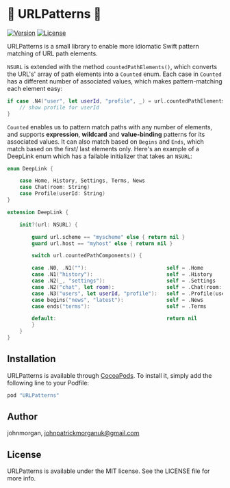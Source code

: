 # 🎯 URLPatterns 🎯

[![Version](https://img.shields.io/cocoapods/v/URLPatterns.svg?style=flat)](http://cocoapods.org/pods/URLPatterns)
[![License](https://img.shields.io/cocoapods/l/URLPatterns.svg?style=flat)](http://cocoapods.org/pods/URLPatterns)

URLPatterns is a small library to enable more idiomatic Swift pattern matching of URL path elements. 

`NSURL` is extended with the method `countedPathElements()`, which converts the URL's' array of path elements into a `Counted` enum. Each case in `Counted` has a different number of associated values, which makes pattern-matching each element easy:

```swift
if case .N4("user", let userId, "profile", _) = url.countedPathElements() {
    // show profile for userId
}
```

 `Counted` enables us to pattern match paths with any number of elements, and supports **expression**, **wildcard** and **value-binding** patterns for its associated values. It can also match based on `Begins` and `Ends`, which match based on the first/ last elements only. Here's an example of a DeepLink enum which has a failable initializer that takes an `NSURL`:


```swift
enum DeepLink {

    case Home, History, Settings, Terms, News
    case Chat(room: String)
    case Profile(userId: String)
}

extension DeepLink {

    init?(url: NSURL) {

        guard url.scheme == "myscheme" else { return nil }
        guard url.host == "myhost" else { return nil }

        switch url.countedPathComponents() {

        case .N0, .N1(""):                          self = .Home
        case .N1("history"):                        self = .History
        case .N2(_, "settings"):                    self = .Settings
        case .N2("chat", let room):                 self = .Chat(room: room)
        case .N3("users", let userId, "profile"):   self = .Profile(userId: userId)
        case begins("news", "latest"):              self = .News
        case ends("terms"):                         self = .Terms

        default:                                    return nil
        }
    }
}
```

## Installation

URLPatterns is available through [CocoaPods](http://cocoapods.org). To install
it, simply add the following line to your Podfile:

```ruby
pod "URLPatterns"
```

## Author

johnmorgan, johnpatrickmorganuk@gmail.com

## License

URLPatterns is available under the MIT license. See the LICENSE file for more info.

